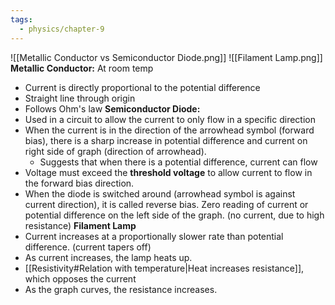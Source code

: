 ```yaml
---
tags:
  - physics/chapter-9
---
```


![[Metallic Conductor vs Semiconductor Diode.png]]
![[Filament Lamp.png]]
**Metallic Conductor:** At room temp
- Current is directly proportional to the potential difference
- Straight line through origin
- Follows Ohm's law
**Semiconductor Diode:**
- Used in a circuit to allow the current to only flow in a specific direction
- When the current is in the direction of the arrowhead symbol (forward bias), there is a sharp increase in potential difference and current on right side of graph (direction of arrowhead). 
	- Suggests that when there is a potential difference, current can flow
- Voltage must exceed the **threshold voltage** to allow current to flow in the forward bias direction.
- When the diode is switched around (arrowhead symbol is against current direction), it is called reverse bias. Zero reading of current or potential difference on the left side of the graph. (no current, due to high resistance)
**Filament Lamp**
- Current increases at a proportionally slower rate than potential difference. (current tapers off)
- As current increases, the lamp heats up. 
- [[Resistivity#Relation with temperature|Heat increases resistance]], which opposes the current
- As the graph curves, the resistance increases.